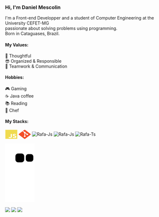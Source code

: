 ### Hi, I'm Daniel Mescolin

I'm a Front-end Developper and a student of Computer Engineering at the University CEFET-MG <br/>
passionate about solving problems using programming. <br/>
Born in Cataguases, Brazil.

#### My Values:

🧠 Thoughtful <br/>
😎 Organized & Responsible<br>
💬 Teamwork & Communication <br/>

#### Hobbies: 

🎮 Gaming <br/> 
☕ Java coffee <br/>
📚 Reading <br/>
🍕 Chef

#### My Stacks:


<div>
  <img align="center" alt="Nagref-Js" height="30" width="40" src="https://raw.githubusercontent.com/devicons/devicon/master/icons/javascript/javascript-plain.svg">
  <img align="center" alt="Nagref-Git" height="30" width="40" src="https://github.com/devicons/devicon/blob/master/icons/git/git-original.svg">
  <img align="center" alt="Rafa-Js" height="30" width="40" src= "https://img.shields.io/badge/Python-3776AB?style=for-the-badge&logo=python&logoColor=white">
  <img align="center" alt="Rafa-Js" height="30" width="40" src="https://img.shields.io/badge/Java-ED8B00?style=for-the-badge&logo=java&logoColor=white">
  <img align="center" alt="Rafa-Ts" height="30" width="40" src="https://img.shields.io/badge/C-00599C?style=for-the-badge&logo=c&logoColor=white">
  
</div>

 ![Snake animation](https://github.com/Nagref/Nagref/blob/output/github-contribution-grid-snake.svg)
 
 <a href="https://www.instagram.com/mescolindaniel/" target="_blank"><img src="https://img.shields.io/badge/-Instagram-%23E4405F?style=for-the-badge&logo=instagram&logoColor=white" target="_blank"></a>
 <a href="https://www.linkedin.com/in/daniel-mescolin-4a1214238/" target="_blank"><img src="https://img.shields.io/badge/-LinkedIn-%230077B5?style=for-the-badge&logo=linkedin&logoColor=white" target="_blank"></a> 
 <a href="https://open.spotify.com/user/316ledtlpcs6cd2oatthtiphqsva" target="_blank"><img src="https://img.shields.io/badge/Spotify-1ED760?&style=for-the-badge&logo=spotify&logoColor=white" target="_blank"></a> 
